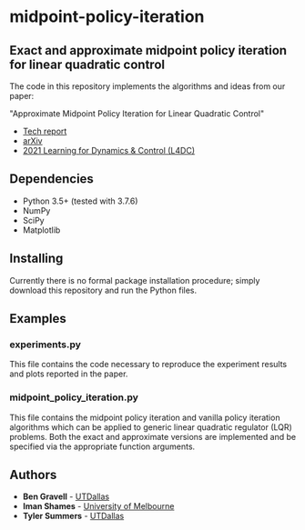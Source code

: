 # midpoint-policy-iteration
 ## Exact and approximate midpoint policy iteration for linear quadratic control
 
 The code in this repository implements the algorithms and ideas from our paper:
 
 "Approximate Midpoint Policy Iteration for Linear Quadratic Control"
 * [Tech report](https://personal.utdallas.edu/~tyler.summers/papers/AMPI_extended.pdf)
 * [arXiv](https://arxiv.org/abs/2011.14212)
 * [2021 Learning for Dynamics & Control (L4DC)](http://proceedings.mlr.press/v144/gravell21a.html)
 
 ## Dependencies
* Python 3.5+ (tested with 3.7.6)
* NumPy
* SciPy
* Matplotlib

## Installing
Currently there is no formal package installation procedure; simply download this repository and run the Python files.

## Examples

### experiments.py
This file contains the code necessary to reproduce the experiment results and plots reported in the paper.

### midpoint_policy_iteration.py
This file contains the midpoint policy iteration and vanilla policy iteration algorithms which can be applied to generic linear quadratic regulator (LQR) problems. Both the exact and approximate versions are implemented and be specified via the appropriate function arguments.


## Authors
* **Ben Gravell** - [UTDallas](http://www.utdallas.edu/~tyler.summers/)
* **Iman Shames** - [University of Melbourne](https://findanexpert.unimelb.edu.au/profile/537214-iman-shames)
* **Tyler Summers** - [UTDallas](http://www.utdallas.edu/~tyler.summers/)
